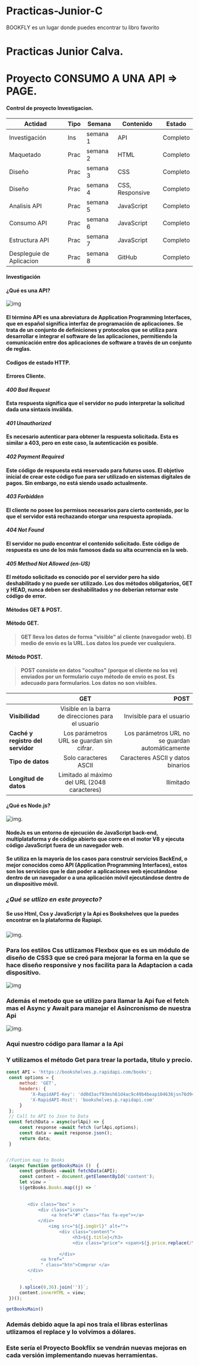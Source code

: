 # Practicas-Junior-C
BOOKFLY  es un lugar donde puedes encontrar tu libro favorito 
# Practicas Junior Calva.
# Proyecto CONSUMO A UNA API => PAGE.
#### Control de proyecto Investigacion.

| Actidad | Tipo | Semana | Contenido | Estado |
| --- | --- | --- | --- | --- |
| Investigación | Ins | semana 1 | API | Completo |
| Maquetado | Prac | semana 2 | HTML | Completo |
| Diseño | Prac | semana 3 | CSS | Completo |
| Diseño | Prac | semana 4 | CSS, Responsive | Completo |
| Analisis API | Prac | semana 5 | JavaScript | Completo |
| Consumo API | Prac | semana 6 | JavaScript | Completo |
| Estructura API | Prac | semana 7 | JavaScript | Completo |
| Despleguie de Aplicacion | Prac | semana 8 | GitHub | Completo |
#### Investigación
#### **¿Qué es una API?**
![img](https://cdn.create.vista.com/api/media/small/464117532/stock-photo-api-application-programming-interface-software)
#### El término API es una abreviatura de Application Programming Interfaces, que en español significa interfaz de programación de aplicaciones. Se trata de un conjunto de definiciones y protocolos que se utiliza para desarrollar e integrar el software de las aplicaciones, permitiendo la comunicación entre dos aplicaciones de software a través de un conjunto de reglas.

#### **Codigos de estado HTTP.**
#### Errores Cliente.
#### *400 Bad Request*
#### Esta respuesta significa que el servidor no pudo interpretar la solicitud dada una sintaxis inválida.
#### *401 Unauthorized*
#### Es necesario autenticar para obtener la respuesta solicitada. Esta es similar a 403, pero en este caso, la autenticación es posible.
#### *402 Payment Required*
#### Este código de respuesta está reservado para futuros usos. El objetivo inicial de crear este código fue para ser utilizado en sistemas digitales de pagos. Sin embargo, no está siendo usado actualmente.
#### *403 Forbidden*
#### El cliente no posee los permisos necesarios para cierto contenido, por lo que el servidor está rechazando otorgar una respuesta apropiada.
#### *404 Not Found*
#### El servidor no pudo encontrar el contenido solicitado. Este código de respuesta es uno de los más famosos dada su alta ocurrencia en la web.
#### *405 Method Not Allowed (en-US)*
#### El método solicitado es conocido por el servidor pero ha sido deshabilitado y no puede ser utilizado. Los dos métodos obligatorios, GET y HEAD, nunca deben ser deshabilitados y no deberían retornar este código de error.
#### **Métodos GET & POST.**
#### Método GET.
> #### GET lleva los datos de forma "visible" al cliente (navegador web). El medio de envío es la URL. Los datos los puede ver cualquiera.

#### Método POST.

> #### POST consiste en datos "ocultos" (porque el cliente no los ve) enviados por un formulario cuyo método de envío es post. Es adecuado para formularios. Los datos no son visibles.
|  | GET| POST |
| :---         |     :---:      |          ---: |
| **Visibilidad**		  | Visible en la barra de direcciones para el usuario   | Invisible para el usuario  |
| **Caché y registro del servidor**     |Los parámetros URL se guardan sin cifrar.       | Los parámetros URL no se guardan automáticamente    |
| **Tipo de datos**     | Solo caracteres ASCII      | Caracteres ASCII y datos binarios     |
| **Longitud de datos**    | Limitado al máximo del URL (2048 caracteres)       | Ilimitado    |
#### **¿Qué  es Node.js?**
![img](https://upload.wikimedia.org/wikipedia/commons/thumb/d/d9/Node.js_logo.svg/1200px-Node.js_logo.svg.png).

#### **NodeJs** es un entorno de ejecución de JavaScript back-end, multiplataforma y de código abierto que corre en el motor V8 y ejecuta código JavaScript fuera de un navegador web.

 

#### Se utiliza en la mayoría de los casos para construir servicios BackEnd, o mejor conocidos como API (Application Programming Interfaces), estos son los servicios que le dan poder a aplicaciones web ejecutándose dentro de un navegador o a una aplicación móvil ejecutándose dentro de un dispositivo móvil.

### *¿Qué se utlizo en este proyecto?*
#### Se uso Html, Css y JavaScript y la Api es Bookshelves que la puedes encontrar en la plataforma de Rapiapi.
###
![img](https://i0.wp.com/www.nosinmiubuntu.com/wp-content/uploads/2018/01/html5_css3_javascript5.png?fit=450%2C365&ssl=1).

### Para los estilos Css utlizamos Flexbox que es  es un módulo de diseño de CSS3 que se creó para mejorar la forma en la que se hace diseño responsive y nos facilita para la Adaptacion a cada dispositivo.
![img](images/book1.png)

###  Además el metodo que se utilizo para llamar la Api fue el **fetch** mas el **Async y Await** para manejar el Asincronismo de nuestra Api

![img](images/book.png).

### Aqui nuestro código para llamar a la Api
### Y utilizamos el  método Get para trear la portada, titulo y precio.
```javascript
const API = 'https://bookshelves.p.rapidapi.com/books';
 const options = {
     method: 'GET',
     headers: {
         'X-RapidAPI-Key': 'dd0d3acf93msh61d4ac9c49b4beap104636jsn76d9475905db',
         'X-RapidAPI-Host': 'bookshelves.p.rapidapi.com'
     }
 };
 // Call to API to Json to Data 
 const fetchData = async(urlApi) => {
     const response =await fetch (urlApi,options);
     const data = await response.json();
     return data;
 }


//Funtion map to Books
 (async function getBooksMain ()  {
     const getBooks =await fetchData(API);
     const content = document.getElementById('content');
     let view = `
     ${getBooks.Books.map((j) => `
     
    
        <div class="box" >
            <div class="icons">
                 <a href="#" class="fas fa-eye"></a>
            </div>
                <img src="${j.imgUrl}" alt="">
                    <div class="content">
                         <h3>${j.title}</h3> 
                         <div class="price"> <span>${j.price.replace(/\u00A3/g, '$')}</span></div>
                         
                    </div>
             <a href="
             " class="btn">Comprar </a>
        </div>
       
         `
     ).splice(0,36).join('')}`;
     content.innerHTML = view;
 })(); 
 
getBooksMain()
```
### Además debido aque la api nos traía el libras esterlinas utlizamos el replace y lo volvimos a dólares.
### Este sería el Proyecto Bookflix se vendrán nuevas mejoras en cada versión implementando nuevas herramientas.
